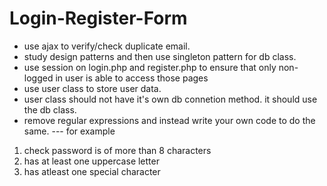# Login-Register-Form
- use ajax to verify/check duplicate email.
- study design patterns and then use singleton pattern for db class.
- use session on login.php and register.php to ensure that only non-logged in user is able to access those pages
- use user class to store user data. 
- user class should not have it's own db connetion method. it should use the db class.
- remove regular expressions and instead write your own code to do the same. 
--- for example
1. check password is of more than 8 characters
2. has at least one uppercase letter
3. has atleast one special character